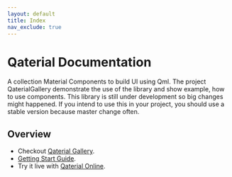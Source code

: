 ```yaml
---
layout: default
title: Index
nav_exclude: true
---
```


# Qaterial Documentation

A collection Material Components to build UI using Qml. The project QaterialGallery demonstrate the use of the library and show example, how to use components. This library is still under development so big changes might happened. If you intend to use this in your project, you should use a stable version because master change often.

## Overview

- Checkout [Qaterial Gallery](https://olivierldff.github.io/QaterialGallery/).
- [Getting Start Guide](https://olivierldff.github.io/Qaterial/Quickstart.html).
- Try it live with [Qaterial Online](https://olivierldff.github.io/QaterialOnline/).